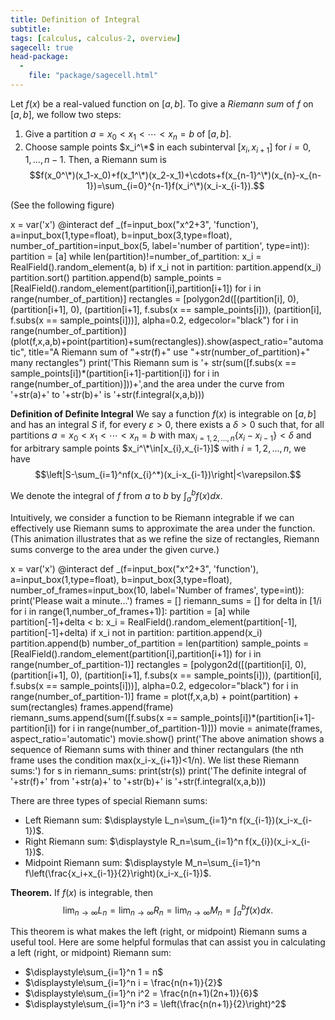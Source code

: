 ```yaml
---
title: Definition of Integral
subtitle: 
tags: [calculus, calculus-2, overview]
sagecell: true
head-package:
  -
    file: "package/sagecell.html"
---
```

Let $f(x)$ be a real-valued function on $[a,b]$. To give a *Riemann sum* of $f$ on $[a,b]$, we follow two steps:
1. Give a partition $a=x_0<x_1<\cdots<x_n=b$  of $[a,b]$.
2. Choose sample points $x_i^\*$ in each subinterval $[x_{i},x_{i+1}]$ for $i=0,1,\ldots, n-1$.
Then, a Riemann sum is
$$f(x_0^\*)(x_1-x_0)+f(x_1^\*)(x_2-x_1)+\cdots+f(x_{n-1}^\*)(x_{n}-x_{n-1})=\sum_{i=0}^{n-1}f(x_i^\*)(x_i-x_{i-1}).$$

(See the following figure)
<div class='hide_code'>
x = var('x')
@interact
def _(f=input_box("x^2+3", 'function'), a=input_box(1,type=float), b=input_box(3,type=float), number_of_partition=input_box(5, label='number of partition', type=int)):
    partition = [a]
    while len(partition)!=number_of_partition:
        x_i = RealField().random_element(a, b)
        if x_i not in partition:
            partition.append(x_i)
    partition.sort()
    partition.append(b)
    sample_points = [RealField().random_element(partition[i],partition[i+1]) for i in range(number_of_partition)]
    rectangles = [polygon2d([(partition[i], 0), (partition[i+1], 0), (partition[i+1], f.subs(x == sample_points[i])), (partition[i], f.subs(x == sample_points[i]))], alpha=0.2, edgecolor="black") for i in range(number_of_partition)]
    (plot(f,x,a,b)+point(partition)+sum(rectangles)).show(aspect_ratio="automatic", title="A Riemann sum of "+str(f)+" use "+str(number_of_partition)+" many rectangles")
    print('This Riemann sum is '+ str(sum([f.subs(x == sample_points[i])*(partition[i+1]-partition[i]) for i in range(number_of_partition)]))+',and the area under the curve from '+str(a)+' to '+str(b)+' is '+str(f.integral(x,a,b)))
</div>

**Definition of Definite Integral** We say a function $f(x)$ is integrable on $[a,b]$ and has an integral $S$ if, for every $\varepsilon>0$, there exists a $\delta>0$ such that, for all partitions $a=x_0<x_1<\cdots<x_n=b$ with $\displaystyle\max_{i=1,2,\ldots, n}\{x_{i}-x_{i-1}\}<\delta$ and for arbitrary sample points $x_i^\*\in[x_{i},x_{i-1}]$ with $i=1,2,\ldots,n$, we have
$$\left|S-\sum_{i=1}^nf(x_{i}^*)(x_i-x_{i-1})\right|<\varepsilon.$$ 

We denote the integral of $f$ from $a$ to $b$ by $\int_{a}^b f(x)dx$.

Intuitively, we consider a function to be Riemann integrable if we can effectively use Riemann sums to approximate the area under the function. (This animation illustrates that as we refine the size of rectangles, Riemann sums converge to the area under the given curve.)
<div class='hide_code'>
x = var('x')
@interact
def _(f=input_box("x^2+3", 'function'), a=input_box(1,type=float), b=input_box(3,type=float), number_of_frames=input_box(10, label='Number of frames', type=int)):
    print('Please wait a minute...')
    frames = []
    riemann_sums = []
    for delta in [1/i for i in range(1,number_of_frames+1)]:
        partition = [a]
        while partition[-1]+delta < b:
            x_i = RealField().random_element(partition[-1], partition[-1]+delta)
            if x_i not in partition:
                partition.append(x_i)
        partition.append(b)
        number_of_partition = len(partition)
        sample_points = [RealField().random_element(partition[i],partition[i+1]) for i in range(number_of_partition-1)]
        rectangles = [polygon2d([(partition[i], 0), (partition[i+1], 0), (partition[i+1], f.subs(x == sample_points[i])), (partition[i], f.subs(x == sample_points[i]))], alpha=0.2, edgecolor="black") for i in range(number_of_partition-1)]
        frame = plot(f,x,a,b) + point(partition) + sum(rectangles)
        frames.append(frame)
        riemann_sums.append(sum([f.subs(x == sample_points[i])*(partition[i+1]-partition[i]) for i in range(number_of_partition-1)]))
    movie = animate(frames, aspect_ratio='automatic')
    movie.show()
    print('The above animation shows a sequence of Riemann sums with thiner and thiner rectangulars (the nth frame uses the condition max(x_i-x_{i+1})<1/n). We list these Riemann sums:')
    for s in riemann_sums:
        print(str(s))
    print('The definite integral of '+str(f)+' from '+str(a)+' to '+str(b)+' is '+str(f.integral(x,a,b)))
</div>

There are three types of special Riemann sums:
- Left Riemann sum: $\displaystyle L_n=\sum_{i=1}^n f(x_{i-1})(x_i-x_{i-1})$.
- Right Riemann sum: $\displaystyle R_n=\sum_{i=1}^n f(x_{i})(x_i-x_{i-1})$.
- Midpoint Riemann sum: $\displaystyle M_n=\sum_{i=1}^n f\left(\frac{x_i+x_{i-1}}{2}\right)(x_i-x_{i-1})$.

**Theorem.** If $f(x)$ is integrable, then
$$\lim_{n\to\infty}L_n=\lim_{n\to\infty}R_n=\lim_{n\to\infty}M_n=\int_{a}^bf(x)dx.$$

This theorem is what makes the left (right, or midpoint) Riemann sums a useful tool. Here are some helpful formulas that can assist you in calculating a left (right, or midpoint) Riemann sum:
- $\displaystyle\sum_{i=1}^n 1 = n$
- $\displaystyle\sum_{i=1}^n i = \frac{n(n+1)}{2}$
- $\displaystyle\sum_{i=1}^n i^2 = \frac{n(n+1)(2n+1)}{6}$
- $\displaystyle\sum_{i=1}^n i^3 = \left(\frac{n(n+1)}{2}\right)^2$ 
